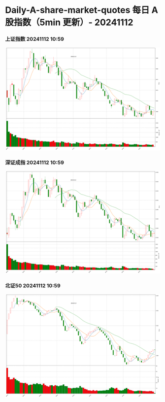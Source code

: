 
# Daily-A-share-market-quotes 每日 A 股指数（5min 更新）- 20241112

### 上证指数 20241112 10:59
![](./fig/2024/11/20241112-sh000001.png)

### 深证成指 20241112 10:59
![](./fig/2024/11/20241112-sz399001.png)

### 北证50 20241112 10:59
![](./fig/2024/11/20241112-bj899050.png)
